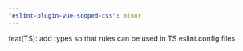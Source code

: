 ```yaml
---
"eslint-plugin-vue-scoped-css": minor
---
```


feat(TS): add types so that rules can be used in TS eslint.config files
